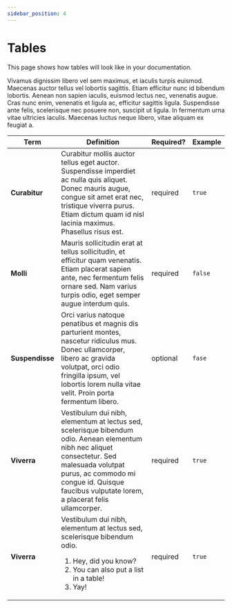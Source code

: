 ```yaml
---
sidebar_position: 4
---
```


# Tables

This page shows how tables will look like in your documentation.

Vivamus dignissim libero vel sem maximus, et iaculis turpis euismod. Maecenas auctor tellus vel lobortis sagittis. Etiam efficitur nunc id bibendum lobortis. Aenean non sapien iaculis, euismod lectus nec, venenatis augue. Cras nunc enim, venenatis et ligula ac, efficitur sagittis ligula. Suspendisse ante felis, scelerisque nec posuere non, suscipit ut ligula. In fermentum urna vitae ultricies iaculis. Maecenas luctus neque libero, vitae aliquam ex feugiat a.

| Term | Definition | Required? | Example |
|----- | ----- | ------- | ------|
| **Curabitur** | Curabitur mollis auctor tellus eget auctor. Suspendisse imperdiet ac nulla quis aliquet. Donec mauris augue, congue sit amet erat nec, tristique viverra purus. Etiam dictum quam id nisl lacinia maximus. Phasellus risus est. | required | `true` |
| **Molli** | Mauris sollicitudin erat at tellus sollicitudin, et efficitur quam venenatis. Etiam placerat sapien ante, nec fermentum felis ornare sed. Nam varius turpis odio, eget semper augue interdum quis. | required | `false` |
| **Suspendisse** | Orci varius natoque penatibus et magnis dis parturient montes, nascetur ridiculus mus. Donec ullamcorper, libero ac gravida volutpat, orci odio fringilla ipsum, vel lobortis lorem nulla vitae velit. Proin porta fermentum libero. | optional | `fase` |
| **Viverra** | Vestibulum dui nibh, elementum at lectus sed, scelerisque bibendum odio. Aenean elementum nibh nec aliquet consectetur. Sed malesuada volutpat purus, ac commodo mi congue id. Quisque faucibus vulputate lorem, a placerat felis ullamcorper. | required | `true` |
| **Viverra** | Vestibulum dui nibh, elementum at lectus sed, scelerisque bibendum odio. <ol><li>Hey, did you know?</li> <li>You can also put a list in a table!</li> <li>Yay!</li> </ol>  | required | `true` |
